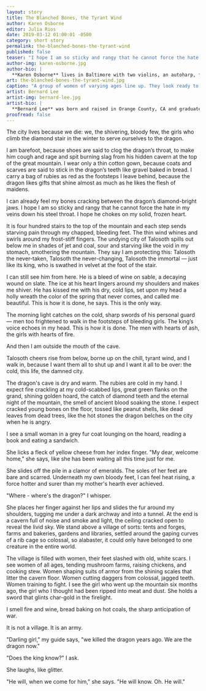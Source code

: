 ```yaml
---
layout: story
title: The Blanched Bones, the Tyrant Wind
author: Karen Osborne
editor: Julia Rios
date: 2019-03-12 01:00:01 -0500
category: short story
permalink: the-blanched-bones-the-tyrant-wind
published: false
teaser: "I hope I am so sticky and rangy that he cannot force the hate in my veins down his steel throat. I hope he chokes on my solid, frozen heart."
author-img: karen-osborne.jpg
author-bio: |
  **Karen Osborne** lives in Baltimore with two violins, an autoharp, four cameras, a husband and a bonkers orange cat. She’s been a reporter, a wedding videographer, a newspaper photographer, a high school English teacher, a Starfleet captain and a Scottish fiddler. Her short fiction currently appears at _Escape Pod_ and is forthcoming in _Beneath Ceaseless Skies_. She is a graduate of Viable Paradise and the Clarion Writers’ Workshop, and while she hasn’t yet climbed the mountain herself, she keeps on staring at the skies. Karen can be found on Twitter at @karenthology and at [karenosborne.com](http://www.karenosborne.com).
art: the-blanched-bones-the-tyrant-wind.jpg
caption: "A group of women of varying ages line up. They look ready to fight."
artist: Bernard Lee
artist-img: bernard-lee.jpg
artist-bio: |
  **Bernard Lee** was born and raised in Orange County, CA and graduated with a BFA in Illustration from Syracuse University. After working in New York City for a few years as an Art Director at Scientific American, he now resides in California again creating illustrations for the publishing, editorial and entertainment industries as well as for private collectors. Past clients include Rockstar Games, _Variety_, _Scientific American_, Macmillan, _VICE_ and more.
proofread: false
---
```



The city lives because we die: we, the shivering, bloody few, the girls who climb the diamond stair in the winter to serve ourselves to the dragon.

I am barefoot, because shoes are said to clog the dragon’s throat, to make him cough and rage and spit burning slag from his hidden cavern at the top of the great mountain. I wear only a thin cotton gown, because coats and scarves are said to stick in the dragon’s teeth like gravel baked in bread. I carry a bag of rubies as red as the footsteps I leave behind, because the dragon likes gifts that shine almost as much as he likes the flesh of maidens.

I can already feel my bones cracking between the dragon’s diamond-bright jaws. I hope I am so sticky and rangy that he cannot force the hate in my veins down his steel throat. I hope he chokes on my solid, frozen heart.

It is four hundred stairs to the top of the mountain and each step sends starving pain through my chapped, bleeding feet. The thin wind whines and swirls around my frost-stiff fingers. The undying city of Talosoth spills out below me in shades of jet and coal, sour and starving like the void in my stomach, smothering the mountain. They say I am protecting this: Talosoth the never-taken, Talosoth the never-changing, Talosoth the immortal — just like its king, who is swathed in velvet at the foot of the stair.

I can still see him from here. He is a bleed of wine on sable, a decaying wound on slate. The ice at his heart lingers around my shoulders and makes me shiver. He has kissed me with his dry, cold lips, set upon my head a holly wreath the color of the spring that never comes, and called me beautiful. This is how it is done, he says. This is the only way.

The morning light catches on the cold, sharp swords of his personal guard — men too frightened to walk in the footsteps of bleeding girls. The king’s voice echoes in my head. This is how it is done. The men with hearts of ash, the girls with hearts of fire.

And then I am outside the mouth of the cave.

Talosoth cheers rise from below, borne up on the chill, tyrant wind, and I walk in, because I want them all to shut up and I want it all to be over: the cold, this life, the damned city.

The dragon's cave is dry and warm. The rubies are cold in my hand. I expect fire crackling at my cold-scabbed lips, great green flanks on the grand, shining golden hoard, the catch of diamond teeth and the eternal night of the mountain, the smell of ancient blood soaking the stone. I expect cracked young bones on the floor, tossed like peanut shells, like dead leaves from dead trees, like the hot stones the dragon belches on the city when he is angry.

I see a small woman in a grey fur coat lounging on the hoard, reading a book and eating a sandwich.

She licks a fleck of yellow cheese from her index finger. "My dear, welcome home," she says, like she has been waiting all this time just for me.

She slides off the pile in a clamor of emeralds. The soles of her feet are bare and scarred. Underneath my own bloody feet, I can feel heat rising, a force hotter and surer than my mother's hearth ever achieved.

"Where - where's the dragon?" I whisper.

She places her finger against her lips and slides the fur around my shoulders, tugging me under a dark archway and into a tunnel. At the end is a cavern full of noise and smoke and light, the ceiling cracked open to reveal the livid sky. We stand above a village of sorts: tents and forges, farms and bakeries, gardens and libraries, settled around the gaping curves of a rib cage so colossal, so alabaster, it could only have belonged to one creature in the entire world.

The village is filled with women, their feet slashed with old, white scars.I see women of all ages, tending mushroom farms, raising chickens, and cooking stew. Women shaping suits of armor from the shining scales that litter the cavern floor. Women cutting daggers from colossal, jagged teeth. Women training to fight. I see the girl who went up the mountain six months ago, the girl who I thought had been ripped into meat and dust. She holds a sword that glints char-gold in the firelight.

I smell fire and wine, bread baking on hot coals, the sharp anticipation of war.

It is not a village. It is an army.

"Darling girl," my guide says, "we killed the dragon years ago. We are the dragon now."

"Does the king know?" I ask.

She laughs, like glitter.

"He will, when we come for him," she says. "He will know. Oh. He will."
